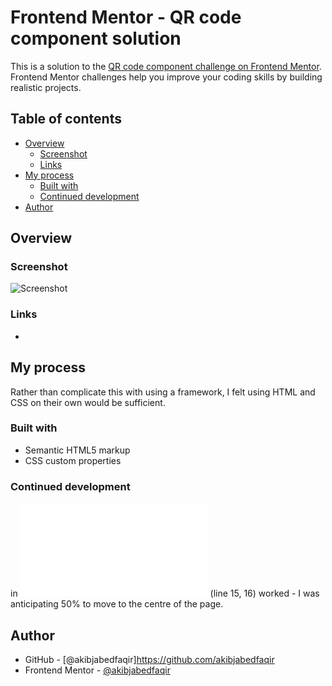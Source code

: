 # Frontend Mentor - QR code component solution

This is a solution to the [QR code component challenge on Frontend Mentor](https://www.frontendmentor.io/challenges/qr-code-component-iux_sIO_H). Frontend Mentor challenges help you improve your coding skills by building realistic projects.

## Table of contents

- [Overview](#overview)
  - [Screenshot](#screenshot)
  - [Links](#links)
- [My process](#my-process)
  - [Built with](#built-with)
  - [Continued development](#continued-development)
- [Author](#author)

## Overview

### Screenshot

![Screenshot](https://github.com/user-attachments/assets/9ef5f5e7-e99f-4fd6-9b4d-05ed2d3ef45e)


### Links

- 

## My process

Rather than complicate this with using a framework, I felt using HTML and CSS on their own would be sufficient.

### Built with

- Semantic HTML5 markup
- CSS custom properties

### Continued development



in ![](css/styles.css) (line 15, 16) worked - I was anticipating 50% to move to the centre of the page.

## Author

- GitHub - [@akibjabedfaqir]https://github.com/akibjabedfaqir
- Frontend Mentor - [@akibjabedfaqir]([https://www.frontendmentor.io/profile/valleyman89](https://www.frontendmentor.io/profile/akibjabedfaqir))
